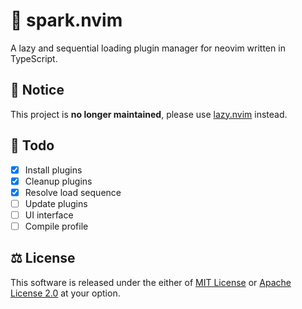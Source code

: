 # 🌟 spark.nvim

A lazy and sequential loading plugin manager for neovim written in TypeScript.

## 📌 Notice

This project is **no longer maintained**, please use
[lazy.nvim](https://github.com/folke/lazy.nvim) instead.

## 📝 Todo

- [x] Install plugins
- [x] Cleanup plugins
- [x] Resolve load sequence
- [ ] Update plugins
- [ ] UI interface
- [ ] Compile profile

## ⚖️ License

This software is released under the either of [MIT License](LICENSE-MIT) or
[Apache License 2.0](LICENSE-APACHE) at your option.
